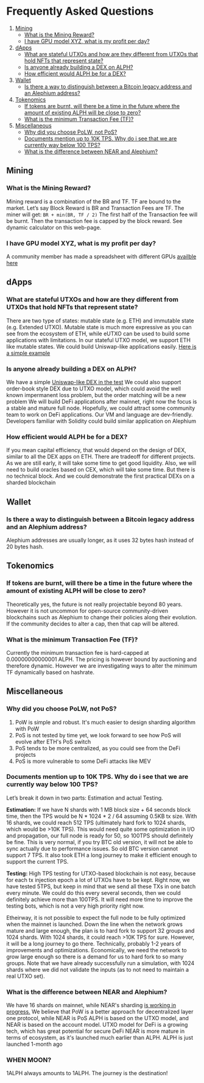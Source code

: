 # Frequently Asked Questions

1. [Mining](#mining)
    - [What is the Mining Reward?](#what-is-the-mining-reward)
    - [I have GPU model XYZ, what is my profit per day?](#i-have-gpu-model-xyz-what-is-my-profit-per-day)
2. [dApps](#dapps)
    - [What are stateful UTXOs and how are they different from UTXOs that hold NFTs that represent state?](#what-are-stateful-utxos-and-how-are-they-different-from-utxos-that-hold-nfts-that-represent-state)
    - [Is anyone already building a DEX on ALPH?](#is-anyone-already-building-a-dex-on-alph)
    - [How efficient would ALPH be for a DEX?](#how-efficient-would-alph-be-for-a-dex)
3. [Wallet](#wallet)
    - [Is there a way to distinguish between a Bitcoin legacy address and an Alephium address?](#is-there-a-way-to-distinguish-between-a-bitcoin-legacy-address-and-an-alephium-address)
4. [Tokenomics](#tokenomics)
    - [If tokens are burnt, will there be a time in the future where the amount of existing ALPH will be close to zero?](#if-tokens-are-burnt-will-there-be-a-time-in-the-future-where-the-amount-of-existing-alph-will-be-close-to-zero)
    - [What is the minimum Transaction Fee (TF)?](#what-is-the-minimum-transaction-fee-tf)
5. [Miscellaneous](#miscellaneous)
    - [Why did you choose PoLW, not PoS?](#why-did-you-choose-polw-not-pos)
    - [Documents mention up to 10K TPS. Why do i see that we are currently way below 100 TPS?](#documents-mention-up-to-10k-tps-why-do-i-see-that-we-are-currently-way-below-100-tps)
    - [What is the difference between NEAR and Alephium?](#what-is-the-difference-between-near-and-alephium)

## Mining

### What is the Mining Reward?
Mining reward is a combination of the BR and TF. TF are bound to the market.
Let’s say Block Reward is BR and Transaction Fees are TF. The miner will get: 
`BR + min(BR, TF / 2)`
The first half of the Transaction fee will be burnt. Then the transaction fee is capped by the block reward. See dynamic calculator on this web-page.

### I have GPU model XYZ, what is my profit per day?
A community member has made a spreadsheet with different GPUs [availble here](https://docs.google.com/spreadsheets/d/10eUjwGU-Kmw1XM1dDOKfdscOeShakSnjcBGzBT46rmc/)

## dApps

### What are stateful UTXOs and how are they different from UTXOs that hold NFTs that represent state?
There are two type of states: mutable state (e.g. ETH) and immutable state (e.g. Extended UTXO). Mutable state is much more expressive as you can see from the ecosystem of ETH, while eUTXO can be used to build some applications with limitations. In our stateful UTXO model, we support ETH like mutable states. We could build Uniswap-like applications easily. [Here is a simple example](https://github.com/alephium/alephium/blob/master/app/src/it/scala/org/alephium/app/SmartContractTest.scala#L122-L153)

### Is anyone already building a DEX on ALPH?
We have a simple [Uniswap-like DEX in the test](https://github.com/alephium/alephium/blob/master/app/src/it/scala/org/alephium/app/SmartContractTest.scala#L142-L170)
We could also support order-book style DEX due to UTXO model, which could avoid the well known impermanent loss problem, but the order matching will be a new problem
We will build DeFi applications after mainnet, right now the focus is a stable and mature full node. Hopefully, we could attract some community team to work on DeFi applications. Our VM and language are dev-friendly. Developers familiar with Solidity could build similar application on Alephium

### How efficient would ALPH be for a DEX?
If you mean capital efficiency, that would depend on the design of DEX, similar to all the DEX apps on ETH. There are tradeoff for different projects.
As we are still early, it will take some time to get good liquidity. Also, we will need to build oracles based on CEX, which will take some time. But there is no technical block. And we could demonstrate the first practical DEXs on a sharded blockchain

## Wallet

### Is there a way to distinguish between a Bitcoin legacy address and an Alephium address?
Alephium addresses are usually longer, as it uses 32 bytes hash instead of 20 bytes hash.

## Tokenomics
 
### If tokens are burnt, will there be a time in the future where the amount of existing ALPH will be close to zero?
Theoretically yes, the future is not really projectable beyond 80 years. However it is not uncommon for open-source community-driven blockchains such as Alephium to change their policies along their evolution. If the community decides to alter a cap, then that cap will be altered.

### What is the minimum Transaction Fee (TF)?
Currently the minimum transaction fee is hard-capped at 0.00000000000001 ALPH. The pricing is however bound by auctioning and therefore dynamic. However we are investigating ways to alter the minimum TF dynamically based on hashrate.

## Miscellaneous

### Why did you choose PoLW, not PoS?
1. PoW is simple and robust. It's much easier to design sharding algorithm with PoW
2. PoS is not tested by time yet, we look forward to see how PoS will evolve after ETH's PoS switch
3. PoS tends to be more centralized, as you could see from the DeFi projects
4. PoS is more vulnerable to some DeFi attacks like MEV

### Documents mention up to 10K TPS. Why do i see that we are currently way below 100 TPS?

Let’s break it down in two parts: Estimation and actual Testing. 

**Estimation:** If we have N shards with 1 MB block size + 64 seconds block time, then the TPS would be N * 1024 * 2 / 64 assuming 0.5KB tx size. With 16 shards, we could reach 512 TPS (ultimately hard fork to 1024 shards, which would be >10K TPS). This would need quite some optimization in I/O and propagation, our full node is ready for 50, so 100TPS should definitely be fine. This is very normal, if you try BTC old version, it will not be able to sync actually due to performance issues. So old BTC version cannot support 7 TPS. It also took ETH a long journey to make it efficient enough to support the current TPS.
 
**Testing:** High TPS testing for UTXO-based blockchain is not easy, because for each tx injection epoch a lot of UTXOs have to be kept. Right now, we have tested 5TPS, but keep in mind that we send all these TXs in one batch every minute. We could do this every several seconds, then we could definitely achieve more than 100TPS. It will need more time to improve the testing bots, which is not a very high priority right now. 
 
Etheirway, it is not possible to expect the full node to be fully optimized when the mainnet is launched. Down the line when the network grows mature and large enough, the plan is to hard fork to support 32 groups and 1024 shards. With 1024 shards, it could reach >10K TPS for sure. However, it will be a long journey to go there. Technically, probably 1-2 years of improvements and optimizations. Economically, we need the network to grow large enough so there is a demand for us to hard fork to so many groups. Note that we have already successfully run a simulation, with 1024 shards where we did not validate the inputs (as to not need to maintain a real UTXO set). 

### What is the difference between NEAR and Alephium?
We have 16 shards on mainnet, while NEAR's sharding [is working in progress.](https://near.org/blog/near-launches-simple-nightshade-the-first-step-towards-a-sharded-blockchain/)
We believe that PoW is a better approach for decentralized layer one protocol, while NEAR is PoS
ALPH is based on the UTXO model, and NEAR is based on the account model. UTXO model for DeFi is a growing tech, which has great potential for secure DeFi
NEAR is more mature in terms of ecosystem, as it's  launched much earlier than ALPH. ALPH is just launched 1-month ago

### WHEN MOON?
1ALPH always amounts to 1ALPH. The journey is the destination!
